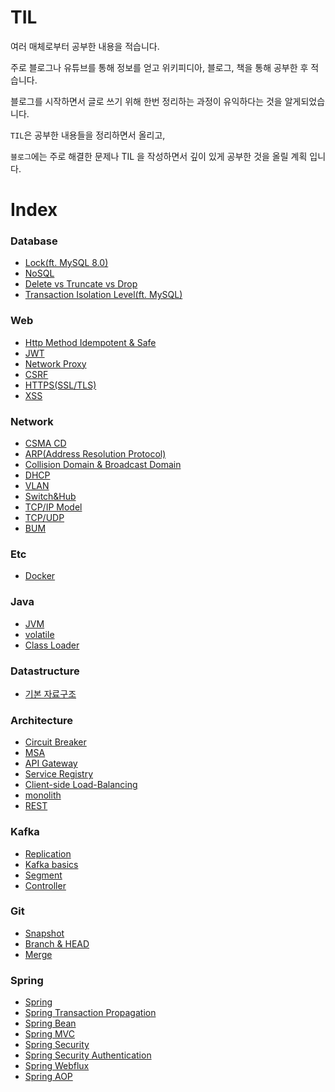 # TIL

여러 매체로부터 공부한 내용을 적습니다. 

주로 블로그나 유튜브를 통해 정보를 얻고 위키피디아, 블로그, 책을 통해 공부한 후 적습니다. 

블로그를 시작하면서 글로 쓰기 위해 한번 정리하는 과정이 유익하다는 것을 알게되었습니다.

`TIL`은 공부한 내용들을 정리하면서 올리고,

`블로그`에는 주로 해결한 문제나 TIL 을 작성하면서 깊이 있게 공부한 것을 올릴 계획 입니다.

# Index

### Database
- [Lock(ft. MySQL 8.0)](database/Lock(ft._MySQL_8.0).md)
- [NoSQL](database/NoSQL.md)
- [Delete vs Truncate vs Drop](database/Delete_vs_Truncate_vs_Drop.md)
- [Transaction Isolation Level(ft. MySQL)](database/Transaction_Isolation_Level(ft._MySQL).md)
### Web
- [Http Method Idempotent & Safe](web/Http_Method_Idempotent_&_Safe.md)
- [JWT](web/JWT.md)
- [Network Proxy](web/Network_Proxy.md)
- [CSRF](web/CSRF.md)
- [HTTPS(SSL/TLS)](web/HTTPS(SSL$TLS).md)
- [XSS](web/XSS.md)
### Network
- [CSMA CD](network/CSMA_CD.md)
- [ARP(Address Resolution Protocol)](network/ARP(Address_Resolution_Protocol).md)
- [Collision Domain & Broadcast Domain](network/Collision_Domain_&_Broadcast_Domain.md)
- [DHCP](network/DHCP.md)
- [VLAN](network/VLAN.md)
- [Switch&Hub](network/Switch&Hub.md)
- [TCP/IP Model](network/TCP$IP_Model.md)
- [TCP/UDP](network/TCP$UDP.md)
- [BUM](network/BUM.md)
### Etc
- [Docker](etc/Docker.md)
### Java
- [JVM](java/JVM.md)
- [volatile](java/volatile.md)
- [Class Loader](java/Class_Loader.md)
### Datastructure
- [기본 자료구조](datastructure/기본_자료구조.md)
### Architecture
- [Circuit Breaker](architecture/Circuit_Breaker.md)
- [MSA](architecture/MSA.md)
- [API Gateway](architecture/API_Gateway.md)
- [Service Registry](architecture/Service_Registry.md)
- [Client-side Load-Balancing](architecture/Client-side_Load-Balancing.md)
- [monolith](architecture/monolith.md)
- [REST](architecture/REST.md)
### Kafka
- [Replication](kafka/Replication.md)
- [Kafka basics](kafka/Kafka_basics.md)
- [Segment](kafka/Segment.md)
- [Controller](kafka/Controller.md)
### Git
- [Snapshot](git/Snapshot.md)
- [Branch & HEAD](git/Branch_&_HEAD.md)
- [Merge](git/Merge.md)
### Spring
- [Spring](spring/Spring.md)
- [Spring Transaction Propagation](spring/Spring_Transaction_Propagation.md)
- [Spring Bean](spring/Spring_Bean.md)
- [Spring MVC](spring/Spring_MVC.md)
- [Spring Security](spring/Spring_Security.md)
- [Spring Security Authentication](spring/Spring_Security_Authentication.md)
- [Spring Webflux](spring/Spring_Webflux.md)
- [Spring AOP](spring/Spring_AOP.md)
